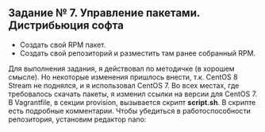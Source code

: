 ## Задание № 7. Управление пакетами. Дистрибьюция софта ##
- Создать свой RPM пакет.
- Создать свой репозиторий и разместить там ранее собранный RPM.

Для выполнения задания, я действовал по методичке (в хорошем смысле). Но некоторые изменения пришлось внести, т.к. CentOS 8 Stream не поднялся, и я использовал CentOS 7. Во всех местах, где требовалось скачать пакеты, я изменил ссылки на версии для CentOS 7. В Vagrantfile, в секции provision, вызывается скрипт **script.sh**. В скрипте есть подробные комментарии. Чтобы убедиться в работоспособности репозитория, установим редактор nano:

